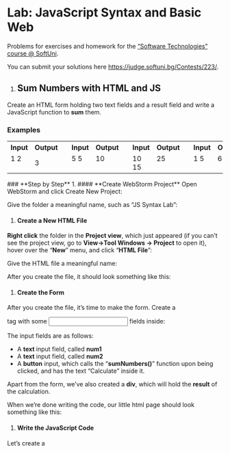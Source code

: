 ﻿
# **Lab: JavaScript Syntax and Basic Web**
Problems for exercises and homework for the [“Software Technologies” course @ SoftUni](https://softuni.bg/courses/software-technologies).

You can submit your solutions here <https://judge.softuni.bg/Contests/223/>.
1. ## **Sum Numbers with HTML and JS**
Create an HTML form holding two text fields and a result field and write a JavaScript function to **sum** them.
### **Examples**

<table><tr><th colspan="1" valign="top"><b>Input</b></th><th colspan="1" valign="top"><b>Output</b></th><th colspan="1" valign="top"></th><th colspan="1" valign="top"><b>Input</b></th><th colspan="1" valign="top"><b>Output</b></th><th colspan="1" rowspan="2" valign="top"></th><th colspan="1" valign="top"><b>Input</b></th><th colspan="1" valign="top"><b>Output</b></th><th colspan="1" rowspan="2" valign="top"></th><th colspan="1" valign="top"><b>Input</b></th><th colspan="1" valign="top"><b>Output</b></th></tr>
<tr><td colspan="1" valign="top">1 2</td><td colspan="1">3</td><td colspan="1" valign="top"></td><td colspan="1" valign="top">5 5</td><td colspan="1" valign="top">10</td><td colspan="1" valign="top">10 15</td><td colspan="1" valign="top">25</td><td colspan="1" valign="top">1 5</td><td colspan="1" valign="top">6</td></tr>
</table>
### **Step by Step**
1. #### **Create WebStorm Project**
Open WebStorm and click Create New Project:

Give the folder a meaningful name, such as “JS Syntax Lab”:

1. #### **Create a New HTML File**
**Right click** the folder in the **Project view**, which just appeared (if you can’t see the project view, go to **View->Tool Windows -> Project** to open it), hover over the “**New**” menu, and click “**HTML File**”:

Give the HTML file a meaningful name:

After you create the file, it should look something like this:

1. #### **Create the Form**
After you create the file, it’s time to make the form. Create a **<form>** tag with some **<input>** fields inside:

The input fields are as follows:

- A **text** input field, called **num1**
- A **text** input field, called **num2**
- A **button** input, which calls the “**sumNumbers()**” function upon being clicked, and has the text “Calculate” inside it.

Apart from the form, we’ve also created a **div**, which will hold the **result** of the calculation.

When we’re done writing the code, our little html page should look something like this:

1. #### **Write the JavaScript Code**
Let’s create a **<script>** tag after the form, which will hold our logic:

In order to perform the calculation, we need to **access** the **num1** and **num2** fields’ **values** and then sum them. Let’s first create a function **calculateResult()**, which will be called on click: 

After we create the script tag, we can get both the elements **by id**, and sum them:

We’ve written the code, but WebStorm is showing us some errors. The reason it’s showing errors with the **let** expression is because it **didn’t exist yet** in **ECMAScript 5.1**, which WebStorm uses by **default**. We need to **fix** that.

Place the cursor over the **let** expression and press **[Alt+Enter]** to open the **quick fix** menu and **change** the **JavaScript version** to **ECMAScript 6**:

Afterwards, the errors should disappear. Let’s continue writing the code. Next, we need to sum the numbers. We’ll do that by creating a variable called **sum**, which will hold the result of num1 and num2, converted to the **number** data type:

Finally, we need to set the text of the **#result** element, which we’ll access by its **id**, and set its **inner HTML** value to the sum:

1. #### **Open the HTML Page**
After we’re done writing our logic, it’s time to open the page and check if it works. We can do that by going to the **top right** corner of WebStorm and clicking our **browser of choice** to open the page in it:


Upon clicking the **Calculate** button, the sum should appear below:

Looks like it works!

To submit this problem to the Judge system, you need to ***submit only the sumNumbers()** function*.
1. ## **Calculate Expression**
Write a JavaScript program to print the value of the following expression: 

- **((30 + 25) \* 1/3 \* (35 - 14 - 12))<sup>2</sup>**
### **Examples**

|**Input**|**Output**|
| :-: | :-: |
|*(no input)*|27225|
### **Hints**
- This exercise has a **Judge** **contest** **entry**, so you need to create a **JavaScript** **function**, for the judge system to **accept** it as **valid**, and ***submit** **only** **the function***, like so:
- You can solve this problem by either using the **Math.pow()** method, using the **exponentiation operator** (\*\*) or by multiplying the result by **itself**.
1. ## **Sum Two Numbers**
Write a JavaScript program to sum **two numbers**, which are received as a **string array**.
### **Examples**

|**Input**|**Output**||**Input**|**Output**|
| :-: | :-: | :- | :-: | :-: |
|['10', '20']|30||['66', '4']|70|
### **Hints**
- The first and second numbers will be elements in the first parameter of the function, like so:

  In this case, the two numbers would be **nums[0]** and **nums[1]**.
- Since the input is received as a **string array**, you’re going to have to do some conversion, in order to be able to sum them.
1. ## **Three Integers Sum**
Write a JavaScript program, which receives **three numbers**, as a **string array**. Your task is to check whether there exists a number in the sequence, which is equal to the **sum** of the other two. 

- If they are, print the numbers and their sum in the following format: “**`${num1} + ${num2} = ${sum}`**”.  Print the elements, in such way, that **num1 <= num2**
- If there’s no such element, print “**No**”.
### **Examples**

|**Input**|**Output**||**Input**|**Output**||**Input**|**Output**|
| :-: | :-: | :- | :-: | :-: | :- | :-: | :-: |
|8 15 7|7 + 8 = 15||-5 -3 -2|-3 + -2 = -5||3 8 12|No|
1. ## **Symmetric Numbers**
Write a JavaScript program, which receives **a number n**, as a **string array** with a single element, and print all symmetrical numbers in the range **[1…n]**. 
### **Examples**

|**Input**|**Output**|
| :-: | :-: |
|100|1 2 3 4 5 6 7 8 9 11 22 33 44 55 66 77 88 99 |


|**Input**|**Output**|
| :-: | :-: |
|750|1 2 3 4 5 6 7 8 9 11 22 33 44 55 66 77 88 99 101 111 121 131 141 151 161 171 181 191 202 212 222 232 242 252 262 272 282 292 303 313 323 333 343 353 363 373 383 393 404 414 424 434 444 454 464 474 484 494 505 515 525 535 545 555 565 575 585 595 606 616 626 636 646 656 666 676 686 696 707 717 727 737 747|
1. ## **Sums by Town**
You are given a sequence of **JSON** **strings** holding **town** + **income**. Write a JS function to **sum** and print the **incomes** for **each town**. Towns can appear **multiple times**. In the output, **order** the towns by **name**.
### **Examples**

|**Input**|**Output**|
| :-: | :-: |
|<p>{"town":"Sofia","income":200}</p><p>{"town":"Varna","income":120}</p><p>{"town":"Pleven","income":60}</p><p>{"town":"Varna","income":70}</p>|<p>Pleven -> 60</p><p>Sofia -> 200</p><p>Varna -> 190</p>|
1. ## **Largest 3 Numbers**
Write a program to read an **array** of **numbers** and find and print the **largest 3** of them, sorted in **descending order**.
### **Examples**

|**Input**|**Output**||**Input**|**Output**||**Input**|**Output**|
| :-: | :-: | :- | :-: | :-: | :- | :-: | :-: |
|10 30 15 20 50 5|<p>50</p><p>30</p><p>20</p>||20 30|<p>30</p><p>20</p>||10 5 20 3 20|<p>20</p><p>20</p><p>10</p>|
1. ## **Extract Capital-Case Words**
Write a **JavaScript** function to **extract** from array of strings all **capital-case** words. All **non-letter chars** are considered **separators**.
### **Examples**

|**Input**|**Output**|
| :-: | :-: |
|<p>We start by HTML, CSS, JavaScript, JSON and REST.</p><p>Later we touch some PHP, MySQL and SQL.</p><p>Later we play with C#, EF, SQL Server and ASP.NET MVC.</p><p>Finally, we touch some Java, Hibernate and Spring.MVC.</p>|HTML, CSS, JSON, REST, PHP, SQL, C, EF, SQL, ASP, NET, MVC, MVC|


